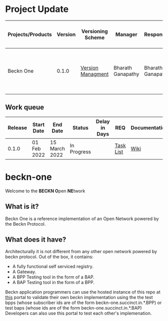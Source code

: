 # Project Update

|Projects/Products|Version|Versioning Scheme|Manager|Responsible|Accountable|Consulted|Informed|Last update|Last updated date|Next upcoming release date
|-----------------|-------|-----------------|-------|-----------|-----------|---------|--------|-----------|-----------------|--------------------------
|Beckn One|0.1.0|[Version Managment](https://docs.google.com/document/d/1HjXV4W2STirMUa2_L8bGWB0ORn9SeYRvJSyUPbntbXY/edit#heading=h.b06d3jp4draa)|Bharath Ganapathy|Bharath Ganapathy|Bharath Ganapathy|Open Community|General Public|Defined project scope and requirements. Application design in progress|14 Feb 2022|15 Mar 2022

## Work queue
|Release|Start Date|End Date|Status|Delay in Days|REQ|Documentation|Code|Logs
|-------|----------|--------|------|-------------|---|-------------|----|----
|0.1.0|01 Feb 2022|15 March 2022|In Progress| |[Task List](https://github.com/beckn/beckn-one/issues?q=is%3Aopen+is%3Aissue+label%3Aenhancement+milestone%3A%22Release+v1.0.0%22)|[Wiki](https://github.com/beckn/beckn-one/wiki)|[Codebase](https://github.com/beckn/beckn-one)|[Logs](https://github.com/beckn/beckn-one/commits/master)






# beckn-one
Welcome to the **BECKN O**pen **NE**twork

## What is it? 
Beckn One is a reference implementation of an Open Network powered by the Beckn Protocol. 


## What does it have? 
Architecturally it is not different from any other open network powered by beckn protocol. Out of the box, it contains: 

* A fully functional self serviced registry. 
* A Gateway.
* A BPP Testing tool in the form of a BAP. 
* A BAP Testing tool in the form of a BPP. 


Beckn application programmers can use the hosted instance of this repo at [this](https://beckn-one.succinct.in/) portal to validate their own  beckn implementation using the the test bpps (whose subscriber ids are of the form beckn-one.succinct.in.\*.BPP) or test baps (whose ids are of the form beckn-one.succinct.in.\*.BAP)  Developers can also use this portal to test each other's implemenation. 
